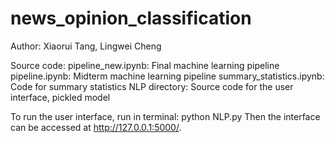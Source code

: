 # news_opinion_classification
Author: Xiaorui Tang, Lingwei Cheng

Source code:
	pipeline_new.ipynb: Final machine learning pipeline
	pipeline.ipynb: Midterm machine learning pipeline
	summary_statistics.ipynb: Code for summary statistics
	NLP directory: Source code for the user interface, pickled model

To run the user interface, run in terminal:
	python NLP.py
Then the interface can be accessed at http://127.0.0.1:5000/.